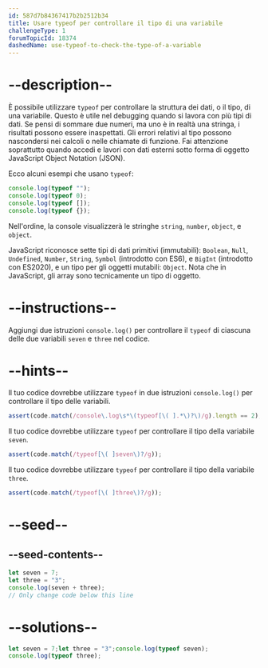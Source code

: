 ```yaml
---
id: 587d7b84367417b2b2512b34
title: Usare typeof per controllare il tipo di una variabile
challengeType: 1
forumTopicId: 18374
dashedName: use-typeof-to-check-the-type-of-a-variable
---
```


# --description--

È possibile utilizzare `typeof` per controllare la struttura dei dati, o il tipo, di una variabile. Questo è utile nel debugging quando si lavora con più tipi di dati. Se pensi di sommare due numeri, ma uno è in realtà una stringa, i risultati possono essere inaspettati. Gli errori relativi al tipo possono nascondersi nei calcoli o nelle chiamate di funzione. Fai attenzione soprattutto quando accedi e lavori con dati esterni sotto forma di oggetto JavaScript Object Notation (JSON).

Ecco alcuni esempi che usano `typeof`:

```js
console.log(typeof "");
console.log(typeof 0);
console.log(typeof []);
console.log(typeof {});
```

Nell'ordine, la console visualizzerà le stringhe `string`, `number`, `object`, e `object`.

JavaScript riconosce sette tipi di dati primitivi (immutabili): `Boolean`, `Null`, `Undefined`, `Number`, `String`, `Symbol` (introdotto con ES6), e `BigInt` (introdotto con ES2020), e un tipo per gli oggetti mutabili: `Object`. Nota che in JavaScript, gli array sono tecnicamente un tipo di oggetto.

# --instructions--

Aggiungi due istruzioni `console.log()` per controllare il `typeof` di ciascuna delle due variabili `seven` e `three` nel codice.

# --hints--

Il tuo codice dovrebbe utilizzare `typeof` in due istruzioni `console.log()` per controllare il tipo delle variabili.

```js
assert(code.match(/console\.log\s*\(typeof[\( ].*\)?\)/g).length == 2);
```

Il tuo codice dovrebbe utilizzare `typeof` per controllare il tipo della variabile `seven`.

```js
assert(code.match(/typeof[\( ]seven\)?/g));
```

Il tuo codice dovrebbe utilizzare `typeof` per controllare il tipo della variabile `three`.

```js
assert(code.match(/typeof[\( ]three\)?/g));
```

# --seed--

## --seed-contents--

```js
let seven = 7;
let three = "3";
console.log(seven + three);
// Only change code below this line
```

# --solutions--

```js
let seven = 7;let three = "3";console.log(typeof seven);
console.log(typeof three);
```
